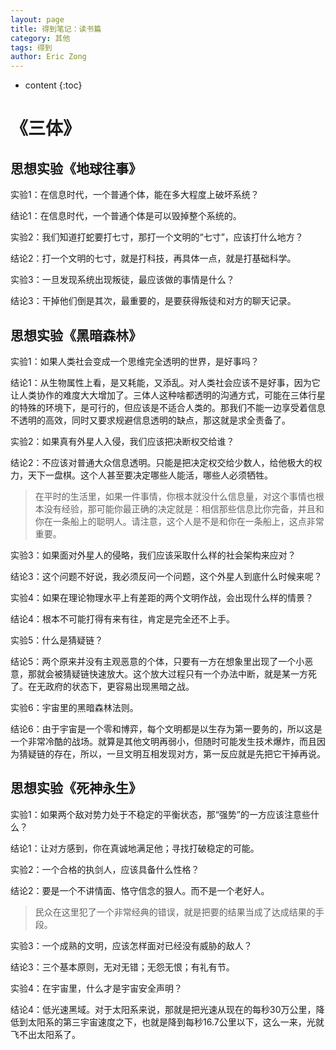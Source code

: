 ```yaml
---
layout: page
title: 得到笔记：读书篇
category: 其他
tags: 得到
author: Eric Zong
---
```


* content
{:toc}
# 《三体》

## 思想实验《地球往事》

实验1：在信息时代，一个普通个体，能在多大程度上破坏系统？

结论1：在信息时代，一个普通个体是可以毁掉整个系统的。

实验2：我们知道打蛇要打七寸，那打一个文明的“七寸”，应该打什么地方？

结论2：打一个文明的七寸，就是打科技，再具体一点，就是打基础科学。 

实验3：一旦发现系统出现叛徒，最应该做的事情是什么？ 

结论3：干掉他们倒是其次，最重要的，是要获得叛徒和对方的聊天记录。 

## 思想实验《黑暗森林》

实验1：如果人类社会变成一个思维完全透明的世界，是好事吗？

结论1：从生物属性上看，是又耗能，又添乱。对人类社会应该不是好事，因为它让人类协作的难度大大增加了。三体人这种啥都透明的沟通方式，可能在三体行星的特殊的环境下，是可行的，但应该是不适合人类的。那我们不能一边享受着信息不透明的高效，同时又要求规避信息透明的缺点，那这就是求全责备了。

实验2：如果真有外星人入侵，我们应该把决断权交给谁？

结论2：不应该对普通大众信息透明。只能是把决定权交给少数人，给他极大的权力，天下一盘棋。这个人甚至要决定哪些人能活，哪些人必须牺牲。

> 在平时的生活里，如果一件事情，你根本就没什么信息量，对这个事情也根本没有经验，那可能你最正确的决定就是：相信那些信息比你完备，并且和你在一条船上的聪明人。请注意，这个人是不是和你在一条船上，这点非常重要。

实验3：如果面对外星人的侵略，我们应该采取什么样的社会架构来应对？

结论3：这个问题不好说，我必须反问一个问题，这个外星人到底什么时候来呢？

实验4：如果在理论物理水平上有差距的两个文明作战，会出现什么样的情景？

结论4：根本不可能打得有来有往，肯定是完全还不上手。

实验5：什么是猜疑链？

结论5：两个原来并没有主观恶意的个体，只要有一方在想象里出现了一个小恶意，那就会被猜疑链快速放大。这个放大过程只有一个办法中断，就是某一方死了。在无政府的状态下，更容易出现黑暗之战。

实验6：宇宙里的黑暗森林法则。

结论6：由于宇宙是一个零和博弈，每个文明都是以生存为第一要务的，所以这是一个非常冷酷的战场。就算是其他文明再弱小，但随时可能发生技术爆炸，而且因为猜疑链的存在，所以，一旦文明互相发现对方，第一反应就是先把它干掉再说。

## 思想实验《死神永生》

实验1：如果两个敌对势力处于不稳定的平衡状态，那“强势”的一方应该注意些什么？

结论1：让对方感到，你在真诚地满足他；寻找打破稳定的可能。

实验2：一个合格的执剑人，应该具备什么性格？

结论2：要是一个不讲情面、恪守信念的狠人。而不是一个老好人。

> 民众在这里犯了一个非常经典的错误，就是把要的结果当成了达成结果的手段。

实验3：一个成熟的文明，应该怎样面对已经没有威胁的敌人？

结论3：三个基本原则，无对无错；无怨无恨；有礼有节。

实验4：在宇宙里，什么才是宇宙安全声明？

结论4：低光速黑域。对于太阳系来说，那就是把光速从现在的每秒30万公里，降低到太阳系的第三宇宙速度之下，也就是降到每秒16.7公里以下，这么一来，光就飞不出太阳系了。